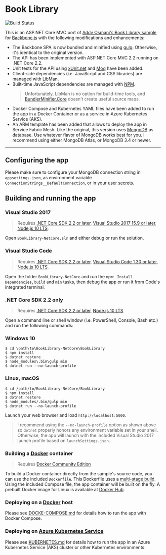 # Book Library
[![Build Status](https://joergjooss.visualstudio.com/BookLibrary-NetCore/_apis/build/status/BookLibrary-NetCore-Container-GitHub-CI?branchName=master)](https://joergjooss.visualstudio.com/BookLibrary-NetCore/_build/latest?definitionId=9&branchName=master)

This is an ASP.NET Core MVC port of [Addy Osmani's Book Library sample](https://github.com/addyosmani/backbone-fundamentals/tree/gh-pages/practicals/exercise-2)
for [Backbone.js](http://backbonejs.org/) with the following modifications and enhancements:
- The Backbone SPA is now bundled and minified using [gulp](http://gulpjs.com/). Otherwise, it's identical to the original version.
- The API has been implemented with ASP.NET Core MVC 2.2 running on .NET Core 2.2. 
- Unit tests for the API using [xUnit.net](https://github.com/xunit/xunit) and [Moq](https://github.com/moq/moq4) have been added.
- Client-side dependencies (i.e. JavaScript and CSS libraries) are managed with [LibMan](https://github.com/aspnet/LibraryManager/).
- Built-time JavaScript dependencies are managed with [NPM](https://www.npmjs.com/). 
    >Unfortunately, LibMan is no option for build-time tools, and [BundlerMinifier.Core](https://github.com/madskristensen/BundlerMinifier) doesn't create useful source maps.   
- Docker Compose and Kubernetes YAML files have been added to run the app in a Docker Container or as a service in Azure Kubernetes Service (AKS). 
- An ARM template has been added that allows to deploy the app in Service Fabric Mesh.
Like the original, this version uses [MongoDB](https://www.mongodb.com/) as database. Use whatever flavor of MongoDB works best for you. I recommend using either MongoDB Atlas, or MongoDB 3.4 or newer.

****
## Configuring the app
Please make sure to configure your MongoDB connection string in `appsettings.json`, as environment variable `ConnectionStrings__DefaultConnection`, or in your [user secrets](https://docs.microsoft.com/en-us/aspnet/core/security/app-secrets).

## Building and running the app

### Visual Studio 2017
>Requires [.NET Core SDK 2.2 or later](https://www.microsoft.com/net/download/core), [Visual Studio 2017 15.9 or later](https://www.visualstudio.com/download), [Node.js 10 LTS](https://nodejs.org/en/download/).

Open `BookLibrary-NetCore.sln` and either debug or run the solution.

### Visual Studio Code
>Requires [.NET Core SDK 2.2 or later](https://www.microsoft.com/net/download/core), [Visual Studio Code 1.30 or later](https://www.visualstudio.com/download), [Node.js 10 LTS](https://nodejs.org/en/download/).
 
Open the folder `BookLibrary-NetCore` and run the `npm: Install Dependencies`, `build` and `min` tasks, then debug the app or run it from Code's integrated terminal.

### .NET Core SDK 2.2 only
>Requires [.NET Core SDK 2.2 or later](https://www.microsoft.com/net/download/core), [Node.js 10 LTS](https://nodejs.org/en/download/).

Open a command line or shell window (i.e. PowerShell, Console, Bash etc.) and run the following commands:

### Windows 10
```
$ cd \path\to\BookLibrary-NetCore\BookLibrary
$ npm install
$ dotnet restore
$ node_modules\.bin\gulp min
$ dotnet run --no-launch-profile
```

### Linux, macOS
```
$ cd /path/to/BookLibrary-NetCore/BookLibrary
$ npm install
$ dotnet restore
$ node_modules/.bin/gulp min
$ dotnet run --no-launch-profile
```

Launch your web browser and load `http://localhost:5000`. 

>I recommend using the `--no-launch-profile` option as shown above so `dotnet` properly honors any environment variable set in your shell. 
>Otherwise, the app will launch with the included Visual Studio 2017 launch profile based on `launchSettings.json`.

### Building a [Docker](https://www.docker.com/community-edition) container
>Requires [Docker Community Edition](https://store.docker.com/search?type=edition&offering=community)

To build a Docker container directly from the sample's source code, you can use the included `Dockerfile`. This Dockerfile uses a [multi-stage build](https://docs.docker.com/engine/userguide/eng-image/multistage-build/). Using the included Compose file, the app container will be built on the fly. A prebuilt Docker image for Linux is available at [Docker Hub](https://hub.docker.com/r/joergjo/booklibrary-netcore/). 

### Deploying on a [Docker](https://www.docker.com/community-edition) host
Please see [DOCKE-COMPOSE.md](docs/DOCKER-COMPOSE.md) for details how to run the app with Docker Compose.

### Deploying on [Azure Kubernetes Service](https://docs.microsoft.com/en-us/azure/aks/)
Please see [KUBERNETES.md](docs/KUBERNETES.md) for details how to run the app in an Azure Kubernetes Service (AKS) cluster or other Kubernetes environments.
